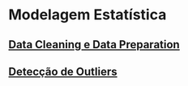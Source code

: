 # Modelagem Estatística

## [Data Cleaning e Data Preparation](https://github.com/vpaula07/data_analytics/blob/main/DataCleaning.ipynb)

## [Detecção de Outliers](https://github.com/vpaula07/data_analytics/blob/main/Substituindo_Tratando_outliers.ipynb)
